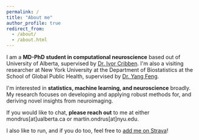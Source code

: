 ```yaml
---
permalink: /
title: "About me"
author_profile: true
redirect_from: 
  - /about/
  - /about.html
---
```


I am a **MD-PhD student in computational neuroscience** based out of University of Alberta, supervised by [Dr. Ivor Cribben](https://apps.ualberta.ca/directory/person/cribben). I'm also a visiting researcher at New York University at the Department of Biostatistics at the School of Global Public Health, supervised by [Dr. Yang Feng](https://yangfeng.hosting.nyu.edu/).

I'm interested in **statistics, machine learning, and neuroscience** broadly. My research focuses on developing and applying robust methods for, and deriving novel insights from neuroimaging.

If you would like to chat, **please reach out** to me at either mondrus[at]ualberta.ca or martin.ondrus[at]nyu.edu.

I also like to run, and if you do too, feel free to [add me on Strava](https://strava.app.link/PXLcaH2kILb)!